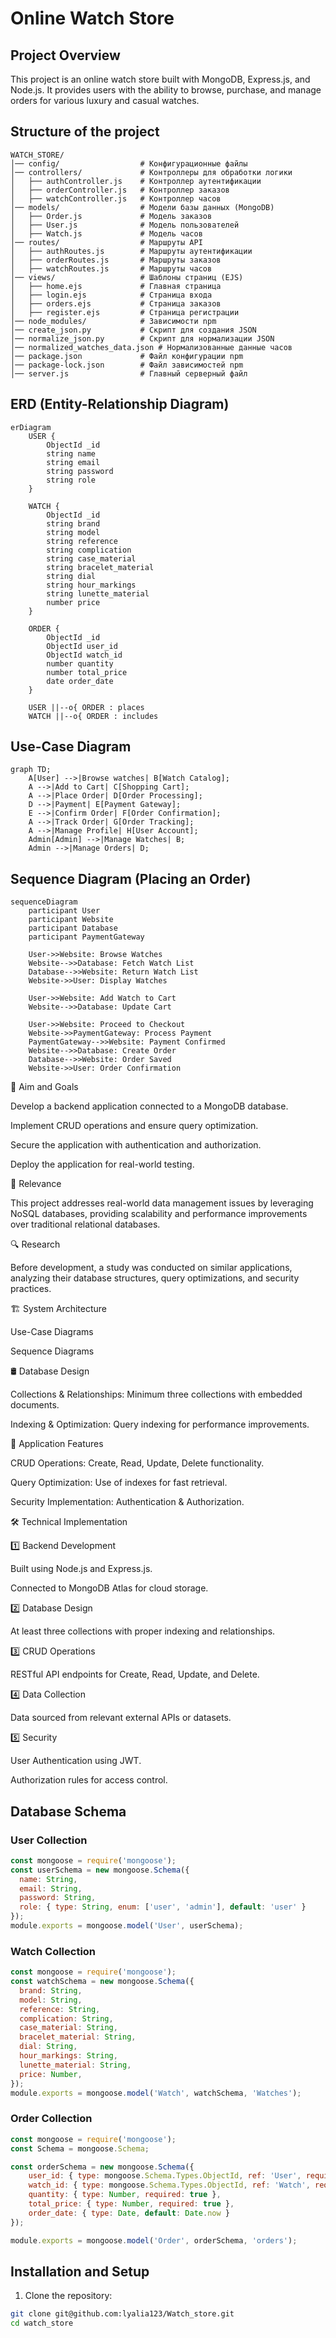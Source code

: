 # Online Watch Store

## Project Overview
This project is an online watch store built with MongoDB, Express.js, and Node.js. It provides users with the ability to browse, purchase, and manage orders for various luxury and casual watches.

## Structure of the project

```
WATCH_STORE/
│── config/                  # Конфигурационные файлы
│── controllers/             # Контроллеры для обработки логики
│   ├── authController.js    # Контроллер аутентификации
│   ├── orderController.js   # Контроллер заказов
│   ├── watchController.js   # Контроллер часов
│── models/                  # Модели базы данных (MongoDB)
│   ├── Order.js             # Модель заказов
│   ├── User.js              # Модель пользователей
│   ├── Watch.js             # Модель часов
│── routes/                  # Маршруты API
│   ├── authRoutes.js        # Маршруты аутентификации
│   ├── orderRoutes.js       # Маршруты заказов
│   ├── watchRoutes.js       # Маршруты часов
│── views/                   # Шаблоны страниц (EJS)
│   ├── home.ejs             # Главная страница
│   ├── login.ejs            # Страница входа
│   ├── orders.ejs           # Страница заказов
│   ├── register.ejs         # Страница регистрации
│── node_modules/            # Зависимости npm
│── create_json.py           # Скрипт для создания JSON
│── normalize_json.py        # Скрипт для нормализации JSON
│── normalized_watches_data.json # Нормализованные данные часов
│── package.json             # Файл конфигурации npm
│── package-lock.json        # Файл зависимостей npm
│── server.js                # Главный серверный файл
```


## ERD (Entity-Relationship Diagram)
```mermaid
erDiagram
    USER {
        ObjectId _id
        string name
        string email
        string password
        string role
    }
    
    WATCH {
        ObjectId _id
        string brand
        string model
        string reference
        string complication
        string case_material
        string bracelet_material
        string dial
        string hour_markings
        string lunette_material
        number price
    }
    
    ORDER {
        ObjectId _id
        ObjectId user_id
        ObjectId watch_id
        number quantity
        number total_price
        date order_date
    }
    
    USER ||--o{ ORDER : places
    WATCH ||--o{ ORDER : includes
```

## Use-Case Diagram
```mermaid
graph TD;
    A[User] -->|Browse watches| B[Watch Catalog];
    A -->|Add to Cart| C[Shopping Cart];
    A -->|Place Order| D[Order Processing];
    D -->|Payment| E[Payment Gateway];
    E -->|Confirm Order| F[Order Confirmation];
    A -->|Track Order| G[Order Tracking];
    A -->|Manage Profile| H[User Account];
    Admin[Admin] -->|Manage Watches| B;
    Admin -->|Manage Orders| D;
```

## Sequence Diagram (Placing an Order)
```mermaid
sequenceDiagram
    participant User
    participant Website
    participant Database
    participant PaymentGateway
    
    User->>Website: Browse Watches
    Website-->>Database: Fetch Watch List
    Database-->>Website: Return Watch List
    Website->>User: Display Watches
    
    User->>Website: Add Watch to Cart
    Website-->>Database: Update Cart
    
    User->>Website: Proceed to Checkout
    Website->>PaymentGateway: Process Payment
    PaymentGateway-->>Website: Payment Confirmed
    Website-->>Database: Create Order
    Database-->>Website: Order Saved
    Website->>User: Order Confirmation
```
🎯 Aim and Goals

Develop a backend application connected to a MongoDB database.

Implement CRUD operations and ensure query optimization.

Secure the application with authentication and authorization.

Deploy the application for real-world testing.

📌 Relevance

This project addresses real-world data management issues by leveraging NoSQL databases, providing scalability and performance improvements over traditional relational databases.

🔍 Research

Before development, a study was conducted on similar applications, analyzing their database structures, query optimizations, and security practices.

🏗 System Architecture

Use-Case Diagrams

Sequence Diagrams


🛢 Database Design

Collections & Relationships: Minimum three collections with embedded documents.

Indexing & Optimization: Query indexing for performance improvements.

🚀 Application Features

CRUD Operations: Create, Read, Update, Delete functionality.

Query Optimization: Use of indexes for fast retrieval.

Security Implementation: Authentication & Authorization.

🛠 Technical Implementation

1️⃣ Backend Development

Built using Node.js and Express.js.

Connected to MongoDB Atlas for cloud storage.

2️⃣ Database Design

At least three collections with proper indexing and relationships.

3️⃣ CRUD Operations

RESTful API endpoints for Create, Read, Update, and Delete.

4️⃣ Data Collection

Data sourced from relevant external APIs or datasets.

5️⃣ Security

User Authentication using JWT.

Authorization rules for access control.


## Database Schema

### User Collection
```js
const mongoose = require('mongoose');
const userSchema = new mongoose.Schema({
  name: String,
  email: String,
  password: String,
  role: { type: String, enum: ['user', 'admin'], default: 'user' }
});
module.exports = mongoose.model('User', userSchema);
```

### Watch Collection
```js
const mongoose = require('mongoose');
const watchSchema = new mongoose.Schema({
  brand: String,
  model: String,
  reference: String,
  complication: String,
  case_material: String,
  bracelet_material: String,
  dial: String,
  hour_markings: String,
  lunette_material: String,
  price: Number,
});
module.exports = mongoose.model('Watch', watchSchema, 'Watches');
```

### Order Collection
```js
const mongoose = require('mongoose');
const Schema = mongoose.Schema;

const orderSchema = new mongoose.Schema({
    user_id: { type: mongoose.Schema.Types.ObjectId, ref: 'User', required: true },
    watch_id: { type: mongoose.Schema.Types.ObjectId, ref: 'Watch', required: true },
    quantity: { type: Number, required: true },
    total_price: { type: Number, required: true },
    order_date: { type: Date, default: Date.now }
});  

module.exports = mongoose.model('Order', orderSchema, 'orders');
```

## Installation and Setup

1. Clone the repository:
```bash
git clone git@github.com:lyalia123/Watch_store.git
cd watch_store
```

